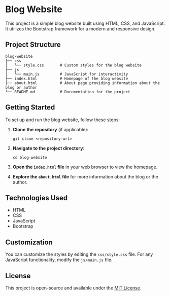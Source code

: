# Blog Website

This project is a simple blog website built using HTML, CSS, and JavaScript. It utilizes the Bootstrap framework for a modern and responsive design.

## Project Structure

```
blog-website
├── css
│   └── style.css       # Custom styles for the blog website
├── js
│   └── main.js         # JavaScript for interactivity
├── index.html          # Homepage of the blog website
├── about.html          # About page providing information about the blog or author
└── README.md           # Documentation for the project
```

## Getting Started

To set up and run the blog website, follow these steps:

1. **Clone the repository** (if applicable):
   ```
   git clone <repository-url>
   ```

2. **Navigate to the project directory**:
   ```
   cd blog-website
   ```

3. **Open the `index.html` file** in your web browser to view the homepage.

4. **Explore the `about.html` file** for more information about the blog or the author.

## Technologies Used

- HTML
- CSS
- JavaScript
- Bootstrap

## Customization

You can customize the styles by editing the `css/style.css` file. For any JavaScript functionality, modify the `js/main.js` file.

## License

This project is open-source and available under the [MIT License](LICENSE).